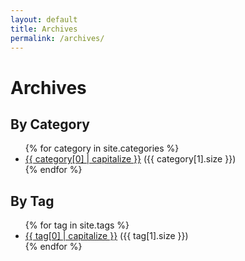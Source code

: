 ```yaml
---
layout: default
title: Archives
permalink: /archives/
---
```


<h1>Archives</h1>

<h2>By Category</h2>
<ul>
  {% for category in site.categories %}
    <li>
      <a href="{{ site.baseurl }}/categories/{{ category[0] }}/">{{ category[0] | capitalize }}</a> ({{ category[1].size }})
    </li>
  {% endfor %}
</ul>

<h2>By Tag</h2>
<ul>
  {% for tag in site.tags %}
    <li>
      <a href="{{ site.baseurl }}/tags/{{ tag[0] }}/">{{ tag[0] | capitalize }}</a> ({{ tag[1].size }})
    </li>
  {% endfor %}
</ul>